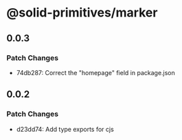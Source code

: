 # @solid-primitives/marker

## 0.0.3

### Patch Changes

- 74db287: Correct the "homepage" field in package.json

## 0.0.2

### Patch Changes

- d23dd74: Add type exports for cjs
